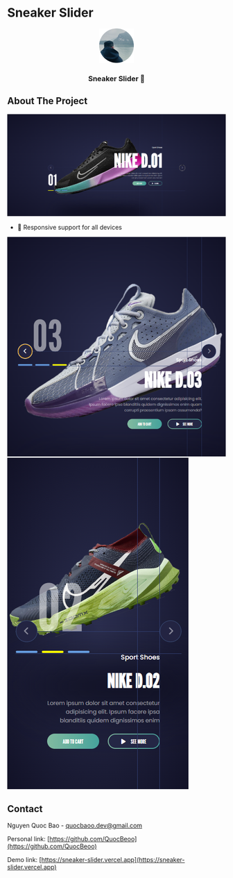 # Sneaker Slider

<!-- PROJECT LOGO -->
<div align="center">
  <a href="https://sneaker-slider.vercel.app">
    <img src="public/app_logo.svg" alt="Logo" width="80" height="80">
  </a>

  <h3 align="center">Sneaker Slider 👟</h3>
</div>

<!-- ABOUT THE PROJECT -->
## About The Project

[![Product Name Screen Shot][my-page-screenshot]](https://sneaker-slider.vercel.app)

* 📱 Responsive support for all devices
  
[![Page Record Screen Shot][resp-tablet-screenshot]](https://sneaker-slider.vercel.app)
[![Page Home Screen Shot][resp-ip-screenshot]](https://sneaker-slider.vercel.app)


<!-- CONTACT -->
## Contact

Nguyen Quoc Bao - quocbaoo.dev@gmail.com

Personal link: [https://github.com/QuocBeoo](https://github.com/QuocBeoo)

Demo link: [https://sneaker-slider.vercel.app](https://sneaker-slider.vercel.app)


<!-- MARKDOWN LINKS & IMAGES -->
[my-page-screenshot]: public/screenshot/my_page.png
[resp-tablet-screenshot]: public/screenshot/resp_tablet.png
[resp-ip-screenshot]: public/screenshot/resp_ip.png
